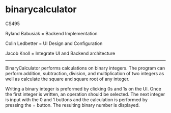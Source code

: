 # binarycalculator
CS495

Ryland Babusiak = Backend Implementation

Colin Ledbetter = UI Design and Configuration

Jacob Knoll = Integrate UI and Backend architecture

***********************************************************************************************************************************

BinaryCalculator performs calculations on binary integers. The program can perform addition, subtraction, division, and multiplication of two integers as well as calculate the square and square root of any integer.


Writing a binary integer is preformed by clicking 0s and 1s on the UI. Once the first integer is written, an operation should be selected. The next integer is input with the 0 and 1 buttons and the calculation is performed by pressing the = button. The resulting binary number is displayed.
